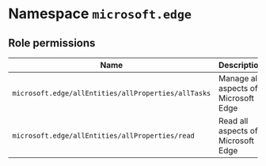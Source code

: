 # Namespace `microsoft.edge`
## Role permissions
|Name|Description|Privileged|
|-|-|-|
|`microsoft.edge/allEntities/allProperties/allTasks`|Manage all aspects of Microsoft Edge|False|
|`microsoft.edge/allEntities/allProperties/read`|Read all aspects of Microsoft Edge|False|
